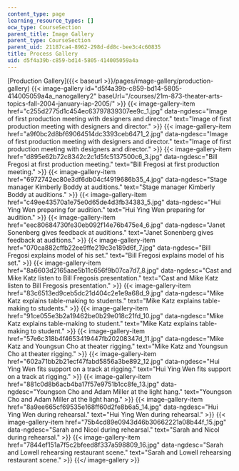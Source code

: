 ```yaml
---
content_type: page
learning_resource_types: []
ocw_type: CourseSection
parent_title: Image Gallery
parent_type: CourseSection
parent_uid: 21187ca4-8962-298d-dd8c-bee3c4c60835
title: Process Gallery
uid: d5f4a39b-c859-bd14-5805-414005059a4a
---
```


[Production Gallery]({{< baseurl >}}/pages/image-gallery/production-gallery)
{{< image-gallery id="d5f4a39b-c859-bd14-5805-414005059a4a_nanogallery2" baseUrl="/courses/21m-873-theater-arts-topics-fall-2004-january-iap-2005/" >}}
{{< image-gallery-item href="c255d2775d1c454ec63797839307ee9c_1.jpg" data-ngdesc="Image of first production meeting with designers and director." text="Image of first production meeting with designers and director." >}}
{{< image-gallery-item href="a9f0bc2d8bf69064514dc3393ceb6471_2.jpg" data-ngdesc="Image of first production meeting with designers and director." text="Image of first production meeting with designers and director." >}}
{{< image-gallery-item href="d895e62b72c8342c2c1d5fc5137500c6_3.jpg" data-ngdesc="Bill Fregosi at first production meeting." text="Bill Fregosi at first production meeting." >}}
{{< image-gallery-item href="6972742ec80e3df6db04cf4919686b35_4.jpg" data-ngdesc="Stage manager Kimberly Boddy at auditions." text="Stage manager Kimberly Boddy at auditions." >}}
{{< image-gallery-item href="c49ee43570a1e75e0d65de4d3fb34383_5.jpg" data-ngdesc="Hui Ying Wen preparing for audition." text="Hui Ying Wen preparing for audition." >}}
{{< image-gallery-item href="eec80684730fe30eb092f14e76b475e4_6.jpg" data-ngdesc="Janet Sonenberg gives feedback at auditions." text="Janet Sonenberg gives feedback at auditions." >}}
{{< image-gallery-item href="070ca882cffb22ee9ffe219c3e189d6f_7.jpg" data-ngdesc="Bill Fregosi explains model of his set." text="Bill Fregosi explains model of his set." >}}
{{< image-gallery-item href="8a6603d2165aae5b11c656f9b07ca7d7_8.jpg" data-ngdesc="Cast and Mike Katz listen to Bill Fregosis presentation." text="Cast and Mike Katz listen to Bill Fregosis presentation." >}}
{{< image-gallery-item href="83c6513ed9ceb5dc21d404c2e1e9a68d_9.jpg" data-ngdesc="Mike Katz explains table-making to students." text="Mike Katz explains table-making to students." >}}
{{< image-gallery-item href="91ce055e3b2a19462be0b29e018c21fd_10.jpg" data-ngdesc="Mike Katz explains table-making to student." text="Mike Katz explains table-making to student." >}}
{{< image-gallery-item href="57e6c318b4f4653419447fb20208347d_11.jpg" data-ngdesc="Mike Katz and Youngsun Cho at theater rigging." text="Mike Katz and Youngsun Cho at theater rigging." >}}
{{< image-gallery-item href="602a71bb2b21ecf47fabd5856a3be892_12.jpg" data-ngdesc="Hui Ying Wen fits support on a track at rigging." text="Hui Ying Wen fits support on a track at rigging." >}}
{{< image-gallery-item href="881c0d8b6acb4ba17f57e9751b1cc8fe_13.jpg" data-ngdesc="Youngson Cho and Adam Miller at the light hang." text="Youngson Cho and Adam Miller at the light hang." >}}
{{< image-gallery-item href="8a9ee665cf69535e168ff60d2fe8b6a5_14.jpg" data-ngdesc="Hui Ying Wen during rehearsal." text="Hui Ying Wen during rehearsal." >}}
{{< image-gallery-item href="75b4cd89e0943d46b30662221a08b44f_15.jpg" data-ngdesc="Sarah and Nicol during rehearsal." text="Sarah and Nicol during rehearsal." >}}
{{< image-gallery-item href="7844ef151a7f5c2bfeed8f337a598809_16.jpg" data-ngdesc="Sarah and Lowell rehearsing restaurant scene." text="Sarah and Lowell rehearsing restaurant scene." >}}
{{</ image-gallery >}}